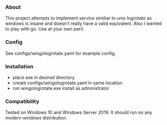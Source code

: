 ### About
This project attempts to implement service similiar to unix logrotate as windows is insane and doesn't really have a valid equivalent. Also I wanted to play with go. Use at your own peril.

### Config
See configs/wingologrotate.yaml for example config.

### Installation
- place exe in desired directory
- create configs/wingologrotate.yaml in same location
- run wingologrotate.exe install as administrator

### Compatibility
Tested on Windows 10 and Windows Server 2019. It should run on any modern windows distribution.
